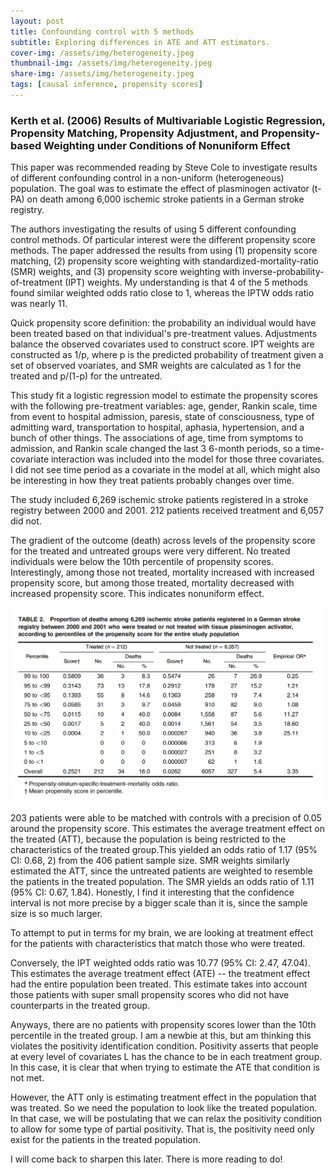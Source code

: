 ```yaml
---
layout: post
title: Confounding control with 5 methods
subtitle: Exploring differences in ATE and ATT estimators. 
cover-img: /assets/img/heterogeneity.jpeg
thumbnail-img: /assets/img/heterogeneity.jpeg
share-img: /assets/img/heterogeneity.jpeg
tags: [causal inference, propensity scores]
---
```


### Kerth et al. (2006) Results of Multivariable Logistic Regression, Propensity Matching, Propensity Adjustment, and Propensity-based Weighting under Conditions of Nonuniform Effect
This paper was recommended reading by Steve Cole to investigate results of different confounding control in a non-uniform (heterogeneous) population. The goal was to estimate the effect of plasminogen activator (t-PA) on death among 6,000 ischemic stroke patients in a German stroke registry. 

The authors investigating the results of using 5 different confounding control methods. Of particular interest were the different propensity score methods. The paper addressed the results from using (1) propensity score matching, (2) propensity score weighting with standardized-mortality-ratio (SMR) weights, and (3) propensity score weighting with inverse-probability-of-treatment (IPT) weights. My understanding is that 4 of the 5 methods found similar weighted odds ratio close to 1, whereas the IPTW odds ratio was nearly 11. 

Quick propensity score definition: the probability an individual would have been treated based on that individual's pre-treatment values. Adjustments balance the observed covariates used to construct score. IPT weights are constructed as 1/p, where p is the predicted probability of treatment given a set of observed voariates, and SMR weights are calculated as 1 for the treated and p/(1-p) for the untreated. 

This study fit a logistic regression model to estimate the propensity scores with the following pre-treatment variables: age, gender, Rankin scale, time from event to hospital admission, paresis, state of consciousness, type of admitting ward, transportation to hospital, aphasia, hypertension, and a bunch of other things. The associations of age, time from symptoms to admission, and Rankin scale changed the last 3 6-month periods, so a time-covariate interaction was included into the model for those three covariates. I did not see time period as a covariate in the model at all, which might also be interesting in how they treat patients probably changes over time. 

The study included 6,269 ischemic stroke patients registered in a stroke registry between 2000 and 2001. 212 patients received treatment and 6,057 did not. 

The gradient of the outcome (death) across levels of the propensity score for the treated and untreated groups were very different. No treated individuals were below the 10th percentile of propensity scores. Interestingly, among those not treated, mortality increased with increased propensity score, but among those treated, mortality decreased with increased propensity score. This indicates nonuniform effect. 

<div class="fig figcenter fighighlight">
  <img src="/assets/img/ps_scores.png">
</div>

203 patients were able to be matched with controls with a precision of 0.05 around the propensity score. This estimates the average treatment effect on the treated (ATT), because the population is being restricted to the characteristics of the treated group.This yielded an odds ratio of 1.17 (95% CI: 0.68, 2) from the 406 patient sample size. SMR weights similarly estimated the ATT, since the untreated patients are weighted to resemble the patients in the treated population. The SMR yields an odds ratio of 1.11 (95% CI: 0.67, 1.84). Honestly, I find it interesting that the confidence interval is not more precise by a bigger scale than it is, since the sample size is so much larger. 

To attempt to put in terms for my brain, we are looking at treatment effect for the patients with characteristics that match those who were treated. 

Conversely, the IPT weighted odds ratio was 10.77 (95% CI: 2.47, 47.04). This estimates the average treatment effect (ATE) -- the treatment effect had the entire population been treated. This estimate takes into account those patients with super small propensity scores who did not have counterparts in the treated group. 

Anyways, there are no patients with propensity scores lower than the 10th percentile in the treated group. I am a newbie at this, but am thinking this violates the positivity identification condition. Positivity asserts that people at every level of covariates L has the chance to be in each treatment group. In this case, it is clear that when trying to estimate the ATE that condition is not met. 

However, the ATT only is estimating treatment effect in the population that was treated. So we need the population to look like the treated population. In that case, we will be postulating that we can relax the positivity condition to allow for some type of partial positivity. That is, the positivity need only exist for the patients in the treated population. 

I will come back to sharpen this later. There is more reading to do!
